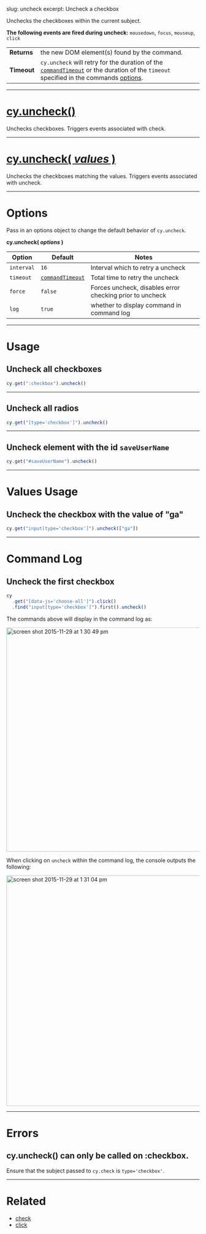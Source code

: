 slug: uncheck
excerpt: Uncheck a checkbox

Unchecks the checkboxes within the current subject.

**The following events are fired during uncheck:** `mousedown`, `focus`, `mouseup`, `click`

| | |
|--- | --- |
| **Returns** | the new DOM element(s) found by the command. |
| **Timeout** | `cy.uncheck` will retry for the duration of the [`commandTimeout`](https://on.cypress.io/guides/configuration#section-timeouts) or the duration of the `timeout` specified in the commands [options](#section-options). |

***

# [cy.uncheck()](#section-usage)

Unchecks checkboxes. Triggers events associated with check.

***

# [cy.uncheck( *values* )](#section-values-usage)

Unchecks the checkboxes matching the values. Triggers events associated with uncheck.

***

# Options

Pass in an options object to change the default behavior of `cy.uncheck`.

**cy.uncheck( *options* )**

Option | Default | Notes
--- | --- | ---
`interval` | `16` | Interval which to retry a uncheck
`timeout` | [`commandTimeout`](https://on.cypress.io/guides/configuration#section-timeouts) | Total time to retry the uncheck
`force` | `false` | Forces uncheck, disables error checking prior to uncheck
`log` | `true` | whether to display command in command log

***

# Usage

## Uncheck all checkboxes

```javascript
cy.get(":checkbox").uncheck()
```

***

## Uncheck all radios

```javascript
cy.get("[type='checkbox']").uncheck()
```

***

## Uncheck element with the id `saveUserName`

```javascript
cy.get("#saveUserName").uncheck()
```

***

# Values Usage

## Uncheck the checkbox with the value of "ga"

```javascript
cy.get("input[type='checkbox']").uncheck(["ga"])
```

***

# Command Log

## Uncheck the first checkbox

```javascript
cy
  .get("[data-js='choose-all']").click()
  .find("input[type='checkbox']").first().uncheck()
```

The commands above will display in the command log as:

<img width="584" alt="screen shot 2015-11-29 at 1 30 49 pm" src="https://cloud.githubusercontent.com/assets/1271364/11459133/7bf25814-969d-11e5-9f03-9d2d4538fcd5.png">

When clicking on `uncheck` within the command log, the console outputs the following:

<img width="601" alt="screen shot 2015-11-29 at 1 31 04 pm" src="https://cloud.githubusercontent.com/assets/1271364/11459134/7f29dea8-969d-11e5-9843-dfd07dfe888f.png">

***

# Errors

## cy.uncheck() can only be called on :checkbox.

Ensure that the subject passed to `cy.check` is `type='checkbox'`.

***

# Related

- [check](https://on.cypress.io/api/check)
- [click](https://on.cypress.io/api/click)